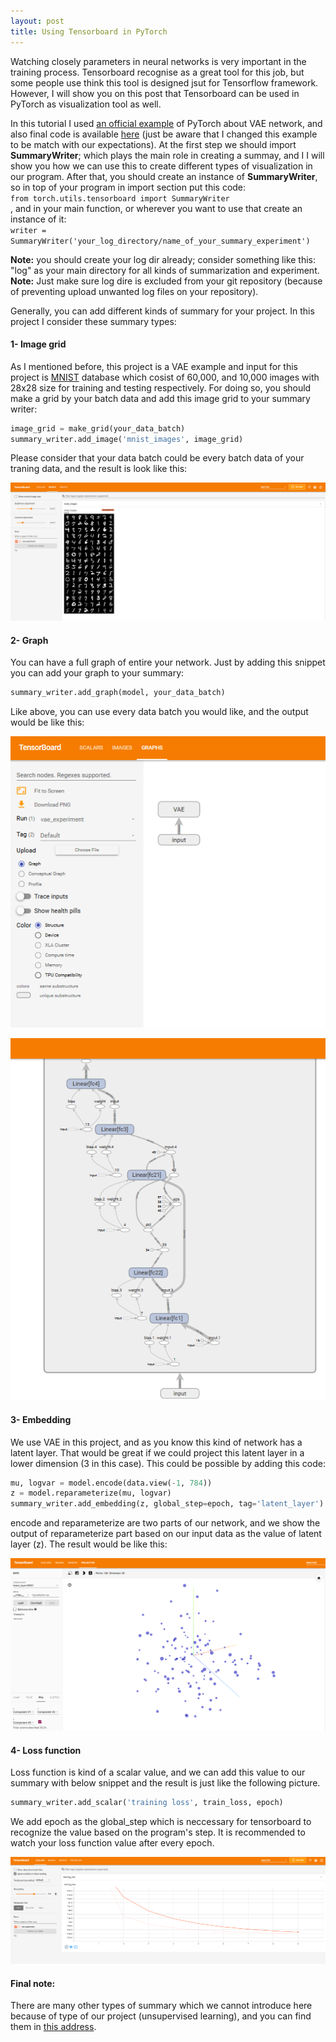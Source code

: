 ```yaml
---
layout: post
title: Using Tensorboard in PyTorch
---
```


Watching closely parameters in neural networks is very important in the training process. Tensorboard recognise as a great tool for this job, but some people use think this tool is designed jsut for Tensorflow framework. However, I will show you on this post that Tensorboard can be used in PyTorch as visualization tool as well.

In this tutorial I used [an official example](https://github.com/pytorch/examples/tree/master/vae) of PyTorch about VAE network, and also final code is available [here](https://github.com/mrhajbabaei/pytorch-tensorboard) (just be aware that I changed this example to be match with our expectations). At the first step we should import **SummaryWriter**; which plays the main role in creating a summay, and I I will show you how we can use this to create different types of visualization in our program. After that, you should create an instance of **SummaryWriter**, so in top of your program in import section put this code:   
`from torch.utils.tensorboard import SummaryWriter`    
, and in your main function, or wherever you want to use that create an instance of it:    
`writer = SummaryWriter('your_log_directory/name_of_your_summary_experiment')`

**Note:** you should create your log dir already; consider something like this: "log" as your main directory for all kinds of summarization and experiment.    
**Note:** Just make sure log dire is excluded from your git repository (because of preventing upload unwanted log files on your repository).

Generally, you can add different kinds of summary for your project. In this project I consider these summary types:
#### 1- Image grid   
As I mentioned before, this project is a VAE example and input for this project is [MNIST](http://yann.lecun.com/exdb/mnist/) database which cosist of 60,000, and 10,000 images with 28x28 size for training and testing respectively. For doing so, you should make a grid by your batch data and add this image grid to your summary writer:   
```python
image_grid = make_grid(your_data_batch)  
summary_writer.add_image('mnist_images', image_grid)
```
Please consider that your data batch could be every batch data of your traning data, and the result is look like this:

![image grid](images/second-post/image_grid.png)

#### 2- Graph  
You can have a full graph of entire your network. Just by adding this snippet you can add your graph to your summary:
```python
summary_writer.add_graph(model, your_data_batch)
```
Like above, you can use every data batch you would like, and the output would be like this:

![graph](images/second-post/graph.png)

![graph](images/second-post/graph_zoom.png)

#### 3- Embedding

We use VAE in this project, and as you know this kind of network has a latent layer. That would be great if we could project this latent layer in a lower dimension (3 in this case). This could be possible by adding this code:

```python
mu, logvar = model.encode(data.view(-1, 784))
z = model.reparameterize(mu, logvar)
summary_writer.add_embedding(z, global_step=epoch, tag='latent_layer')
```
encode and reparameterize are two parts of our network, and we show the output of reparameterize part based on our input data as the value of latent layer (z). The result would be like this: 

![projection](images/second-post/embedding.png)

#### 4- Loss function

Loss function is kind of a scalar value, and we can add this value to our summary with below snippet and the result is just like the following picture.

```python
summary_writer.add_scalar('training loss', train_loss, epoch)
```
We add epoch as the global_step which is neccessary for tensorboard to recognize the value based on the program's step. It is recommended to watch your loss function value after every epoch.

![loss function](images/second-post/loss.png)

#### Final note: 

There are many other types of summary which we cannot introduce here because of type of our project (unsupervised learning), and you can find them in [this address](https://pytorch.org/docs/stable/tensorboard.html).